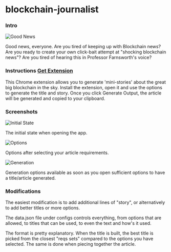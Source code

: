 # blockchain-journalist

### Intro

![Good News](http://www.memegasms.com/media/created/vhyfxm.jpg)

Good news, everyone. Are you tired of keeping up with Blockchain news? Are you ready to create your own click-bait attempt at "shocking blockchain news"? Are you tired of hearing this in Professor Farnsworth's voice?

### Instructions [Get Extension](https://chrome.google.com/webstore/detail/blockchain-journalist/hgbeaiphphjmeppeimolkcglonhjfhce)

This Chrome extension allows you to generate 'mini-stories' about the great big blockchain in the sky.
Install the extension, open it and use the options to generate the title and story.
Once you click Generate Output, the article will be generated and copied to your clipboard.

### Screenshots

![Initial State](https://i.imgur.com/pDK4td3.png)

The initial state when opening the app.

![Options](http://i.imgur.com/pOi6vx7.png)

Options after selecting your article requirements.

![Generation](https://i.imgur.com/flGUhTL.png)

Generation options available as soon as you open sufficient options to have a title/article generated.

### Modifications
The easiest modification is to add additional lines of "story", or alternatively to add better titles or more options.

The data.json file under configs controls everything, from options that are allowed, to titles that can be used, to even the text and how's it used.

The format is pretty explanatory. When the title is built, the best title is picked from the closest "reqs sets" compared to the options you have selected. The same is done when piecing together the article.